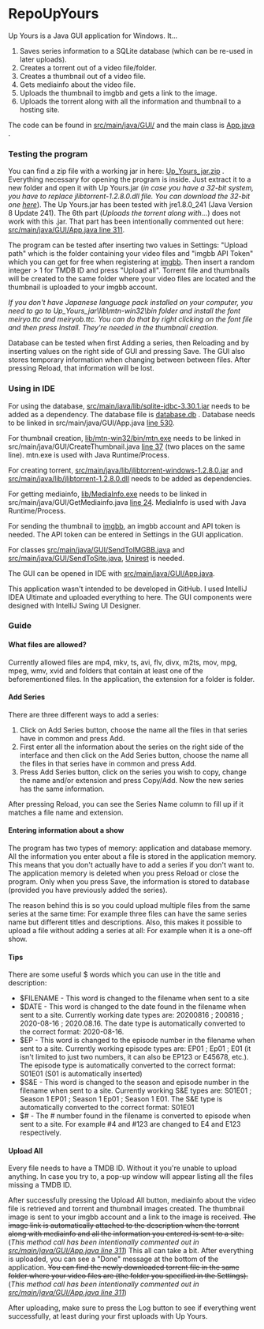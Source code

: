 # RepoUpYours

Up Yours is a Java GUI application for Windows. It...
1. Saves series information to a SQLite database (which can be re-used in later uploads).
2. Creates a torrent out of a video file/folder.
3. Creates a thumbnail out of a video file.
4. Gets mediainfo about the video file.
5. Uploads the thumbnail to imgbb and gets a link to the image.
6. Uploads the torrent along with all the information and thumbnail to a hosting site.

The code can be found in [src/main/java/GUI/](https://github.com/JaakobJ/RepoUpYours/tree/master/src/main/java/GUI) and the main class is [App.java](https://github.com/JaakobJ/RepoUpYours/blob/master/src/main/java/GUI/App.java) .

### Testing the program

You can find a zip file with a working jar in here: [Up_Yours_jar.zip](https://github.com/JaakobJ/RepoUpYours/blob/master/Up_Yours_jar.zip) . Everything necessary for opening the program is inside. Just extract it to a new folder and open it with Up Yours.jar (*in case you have a 32-bit system, you have to replace jlibtorrent-1.2.8.0.dll file. You can download the 32-bit one [here](https://mega.nz/file/RDACyAyA#VpYjSdetEcxgD0BaYXfMdzdX7k86du8TTOxjf4yrw1Y)*). The Up Yours.jar has been tested with jre1.8.0_241 (Java Version 8 Update 241). The 6th part (*Uploads the torrent along with...*) does not work with this .jar. That part has been intentionally commented out here: [src/main/java/GUI/App.java line 311](https://github.com/JaakobJ/RepoUpYours/blob/master/src/main/java/GUI/App.java#L311). 

The program can be tested after inserting two values in Settings: "Upload path" which is the folder containing your video files and "imgbb API Token" which you can get for free when registering at [imgbb](https://imgbb.com/). Then insert a random integer > 1 for TMDB ID and press "Upload all". Torrent file and thumbnails will be created to the same folder where your video files are located and the thumbnail is uploaded to your imgbb account.

*If you don't have Japanese language pack installed on your computer, you need to go to Up_Yours_jar\lib\mtn-win32\bin folder and install the font meiryo.ttc and meiryob.ttc. You can do that by right clicking on the font file and then press Install. They're needed in the thumbnail creation.*

Database can be tested when first Adding a series, then Reloading and by inserting values on the right side of GUI and pressing Save. The GUI also stores temporary information when changing between between files. After pressing Reload, that information will be lost.

### Using in IDE

For using the database, [src/main/java/lib/sqlite-jdbc-3.30.1.jar](https://github.com/JaakobJ/RepoUpYours/blob/master/src/main/java/lib/sqlite-jdbc-3.30.1.jar) needs to be added as a dependency. The database file is [database.db](https://github.com/JaakobJ/RepoUpYours/blob/master/database.db) . Database needs to be linked in src/main/java/GUI/App.java [line 530](https://github.com/JaakobJ/RepoUpYours/blob/master/src/main/java/GUI/App.java#L530). 

For thumbnail creation, [lib/mtn-win32/bin/mtn.exe](https://github.com/JaakobJ/RepoUpYours/blob/master/lib/mtn-win32/bin/mtn.exe) needs to be linked in src/main/java/GUI/CreateThumbnail.java [line 37](https://github.com/JaakobJ/RepoUpYours/blob/master/src/main/java/GUI/CreateThumbnail.java#L37) (two places on the same line). mtn.exe is used with Java Runtime/Process.

For creating torrent, [src/main/java/lib/jlibtorrent-windows-1.2.8.0.jar](https://github.com/JaakobJ/RepoUpYours/blob/master/src/main/java/lib/jlibtorrent-windows-1.2.8.0.jar) and [src/main/java/lib/jlibtorrent-1.2.8.0.dll](https://github.com/JaakobJ/RepoUpYours/blob/master/src/main/java/lib/jlibtorrent-1.2.8.0.dll) needs to be added as dependencies.

For getting mediainfo, [lib/MediaInfo.exe](https://github.com/JaakobJ/RepoUpYours/blob/master/lib/MediaInfo.exe) needs to be linked in src/main/java/GUI/GetMediainfo.java [line 24](https://github.com/JaakobJ/RepoUpYours/blob/master/src/main/java/GUI/GetMediainfo.java#L24). MediaInfo is used with Java Runtime/Process.

For sending the thumbnail to [imgbb](https://imgbb.com/), an imgbb account and API token is needed. The API token can be entered in Settings in the GUI application.

For classes [src/main/java/GUI/SendToIMGBB.java](https://github.com/JaakobJ/RepoUpYours/blob/master/src/main/java/GUI/SendToIMGBB.java) and [src/main/java/GUI/SendToSite.java](https://github.com/JaakobJ/RepoUpYours/blob/master/src/main/java/GUI/SendToSite.java), [Unirest](http://kong.github.io/unirest-java/) is needed.

The GUI can be opened in IDE with [src/main/java/GUI/App.java](https://github.com/JaakobJ/RepoUpYours/blob/master/src/main/java/GUI/App.java). 

This application wasn't intended to be developed in GitHub. I used IntelliJ IDEA Ultimate and uploaded everything to here. The GUI components were designed with IntelliJ Swing UI Designer.

### Guide
#### What files are allowed?
Currently allowed files are mp4, mkv, ts, avi, flv, divx, m2ts, mov, mpg, mpeg, wmv, xvid and folders that contain at least one of the beforementioned files. In the application, the extension for a folder is folder.

#### Add Series
There are three different ways to add a series:
1. Click on Add Series button, choose the name all the files in that series have in common and press Add.
2. First enter all the information about the series on the right side of the interface and then click on the Add Series button, choose the name all the files in that series have in common and press Add.
3. Press Add Series button, click on the series you wish to copy, change the name and/or extension and press Copy/Add. Now the new series has the same information.

After pressing Reload, you can see the Series Name column to fill up if it matches a file name and extension.

#### Entering information about a show
The program has two types of memory: application and database memory. All the information you enter about a file is stored in the application memory. This means that you don't actually have to add a series if you don't want to. The application memory is deleted when you press Reload or close the program. Only when you press Save, the information is stored to database (provided you have previously added the series).

The reason behind this is so you could upload multiple files from the same series at the same time: For example three files can have the same series name but different titles and descriptions. Also, this makes it possible to upload a file without adding a series at all: For example when it is a one-off show.

#### Tips
There are some useful $ words which you can use in the title and description:
- $FILENAME - This word is changed to the filename when sent to a site
- $DATE - This word is changed to the date found in the filename when sent to a site. Currently working date types are: 20200816 ; 200816 ; 2020-08-16 ; 2020.08.16. The date type is automatically converted to the correct format: 2020-08-16.
- $EP - This word is changed to the episode number in the filename when sent to a site. Currently working episode types are: EP01 ; Ep01 ; E01 (it isn't limited to just two numbers, it can also be EP123 or E45678, etc.). The episode type is automatically converted to the correct format: S01E01 (S01 is automatically inserted)
- $S&E - This word is changed to the season and episode number in the filename when sent to a site. Currently working S&E types are: S01E01 ; Season 1 EP01 ; Season 1 Ep01 ; Season 1 E01. The S&E type is automatically converted to the correct format: S01E01
- $# - The # number found in the filename is converted to episode when sent to a site. For example #4 and #123 are changed to E4 and E123 respectively.

#### Upload All
Every file needs to have a TMDB ID. Without it you're unable to upload anything. In case you try to, a pop-up window will appear listing all the files missing a TMDB ID.

After successfully pressing the Upload All button, mediainfo about the video file is retrieved and torrent and thumbnail images created. The thumbnail image is sent to your imgbb account and a link to the image is received. ~~The image link is automatically attached to the description when the torrent along with mediainfo and all the information you entered is sent to a site.~~ (*This method call has been intentionally commented out in [src/main/java/GUI/App.java line 311](https://github.com/JaakobJ/RepoUpYours/blob/master/src/main/java/GUI/App.java#L311)*) This all can take a bit. After everything is uploaded, you can see a "Done" message at the bottom of the application. ~~You can find the newly downloaded torrent file in the same folder where your video files are (the folder you specified in the Settings).~~ (*This method call has been intentionally commented out in [src/main/java/GUI/App.java line 311](https://github.com/JaakobJ/RepoUpYours/blob/master/src/main/java/GUI/App.java#L311)*)

After uploading, make sure to press the Log button to see if everything went successfully, at least during your first uploads with Up Yours.
